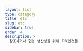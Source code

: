 ```yaml
---
layout: list
type: category
title: etc
slug: etc
sidebar: true
order: 4
description: >
  참조하거나 협업 생산성을 위해 끄적인것들
---
```

